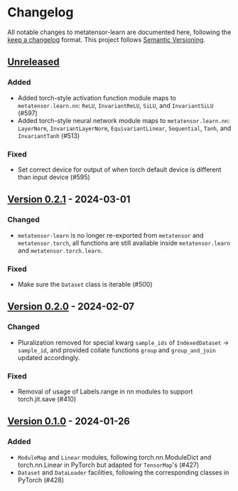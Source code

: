 # Changelog

All notable changes to metatensor-learn are documented here, following the
[keep a changelog](https://keepachangelog.com/en/1.1.0/) format. This project
follows [Semantic Versioning](https://semver.org/spec/v2.0.0.html).

## [Unreleased](https://github.com/lab-cosmo/metatensor/)

<!-- Possible sections

### Added

### Fixed

### Changed

### Removed
-->

### Added

- Added torch-style activation function module maps to `metatensor.learn.nn`: `ReLU`,
  `InvariantReLU`, `SiLU`, and `InvariantSiLU` (#597)
- Added torch-style neural network module maps to `metatensor.learn.nn`:
  `LayerNorm`, `InvariantLayerNorm`, `EquivariantLinear`, `Sequential`, `Tanh`,
  and `InvariantTanh` (#513)

### Fixed
- Set correct device for output of when torch default device is different than input device (#595)

## [Version 0.2.1](https://github.com/lab-cosmo/metatensor/releases/tag/metatensor-learn-v0.2.1) - 2024-03-01

### Changed

- `metatensor-learn` is no longer re-exported from `metatensor` and
  `metatensor.torch`, all functions are still available inside
  `metatensor.learn` and `metatensor.torch.learn`.

### Fixed

- Make sure the `Dataset` class is iterable (#500)

## [Version 0.2.0](https://github.com/lab-cosmo/metatensor/releases/tag/metatensor-learn-v0.2.0) - 2024-02-07

### Changed

- Pluralization removed for special kwarg `sample_ids` of `IndexedDataset` ->
  `sample_id`, and provided collate functions `group` and `group_and_join`
  updated accordingly.

### Fixed

- Removal of usage of Labels.range in nn modules to support torch.jit.save (#410)

## [Version 0.1.0](https://github.com/lab-cosmo/metatensor/releases/tag/metatensor-learn-v0.1.0) - 2024-01-26

### Added

- `ModuleMap` and `Linear` modules, following torch.nn.ModuleDict and
  torch.nn.Linear in PyTorch but adapted for `TensorMap`'s (#427)
- `Dataset` and `DataLoader` facilities, following the corresponding classes in
  PyTorch (#428)

